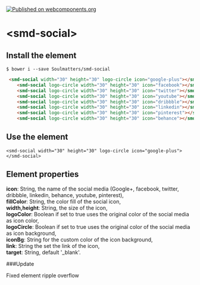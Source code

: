 [![Published on webcomponents.org](https://img.shields.io/badge/webcomponents.org-published-blue.svg)](https://www.webcomponents.org/element/owner/my-element)

# \<smd-social\>


## Install the element

```
$ bower i --save Soulmatters/smd-social

```
<!--
```
<custom-element-demo>
  <template>
    <link rel="import" href="smd-social.html">
    <smd-social width="30" height="30" logo-circle icon="google-plus"></smd-social>
    <smd-social logo-circle width="30" height="30" icon="facebook"></smd-social>
    <smd-social logo-circle width="30" height="30" icon="twitter"></smd-social>
    <smd-social logo-circle width="30" height="30" icon="youtube"></smd-social>
    <smd-social logo-circle width="30" height="30" icon="dribbble"></smd-social>
    <smd-social logo-circle width="30" height="30" icon="linkedin"></smd-social>
    <smd-social logo-circle width="30" height="30" icon="pinterest"></smd-social>
    <smd-social logo-circle width="30" height="30" icon="behance"></smd-social>
  </template>
</custom-element-demo>
```
-->
```html
 <smd-social width="30" height="30" logo-circle icon="google-plus"></smd-social>
    <smd-social logo-circle width="30" height="30" icon="facebook"></smd-social>
    <smd-social logo-circle width="30" height="30" icon="twitter"></smd-social>
    <smd-social logo-circle width="30" height="30" icon="youtube"></smd-social>
    <smd-social logo-circle width="30" height="30" icon="dribbble"></smd-social>
    <smd-social logo-circle width="30" height="30" icon="linkedin"></smd-social>
    <smd-social logo-circle width="30" height="30" icon="pinterest"></smd-social>
    <smd-social logo-circle width="30" height="30" icon="behance"></smd-social>
```
## Use the element

```
<smd-social width="30" height="30" logo-circle icon="google-plus"></smd-social>

```
## Element properties


**icon**: String, the name of the social media (Google+, facebook, twitter, dribbble, linkedin, behance, youtube, pinterest),<br>
**fillColor**: String, the color fill of the social icon,<br>
**width,height**: String, the size of the icon,<br>
**logoColor**: Boolean if set to true uses the original color of the social media as icon color,<br>
**logoCircle**: Boolean if set to true uses the original color of the social media as icon background,<br>
**iconBg**: String for the custom color of the icon background,<br>
**link**: String the set the link of the icon,<br>
**target**: String, default '_blank'.<br>

###Update

Fixed element ripple overflow

